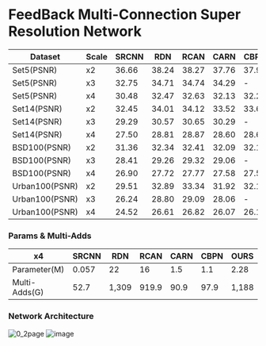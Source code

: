 # FeedBack Multi-Connection  Super Resolution Network

|Dataset|Scale|SRCNN|RDN|RCAN|CARN|CBPN|OURS|
|-------|-----|-----|---|----|----|----|----|
|Set5(PSNR)|x2|36.66|38.24|38.27|37.76|37.90|38.22|
|Set5(PSNR)|x3|32.75|34.71|34.74|34.29|-|xxx|
|Set5(PSNR)|x4|30.48|32.47|32.63|32.13|32.21|32.6|
|Set14(PSNR)|x2|32.45|34.01|34.12|33.52|33.60|34.03|
|Set14(PSNR)|x3|29.29|30.57|30.65|30.29|-|xxx|
|Set14(PSNR)|x4|27.50|28.81|28.87|28.60|28.63|28.93|
|BSD100(PSNR)|x2|31.36|32.34|32.41|32.09|32.17|32.37|
|BSD100(PSNR)|x3|28.41|29.26|29.32|29.06|-|xxx|
|BSD100(PSNR)|x4|26.90|27.72|27.77|27.58|27.58|27.8|
|Urban100(PSNR)|x2|29.51|32.89|33.34|31.92|32.14|32.86|
|Urban100(PSNR)|x3|26.24|28.80|29.09|28.06|-|xxx|
|Urban100(PSNR)|x4|24.52|26.61|26.82|26.07|26.14|26.82|

 ### Params & Multi-Adds

|x4|SRCNN|RDN|RCAN|CARN|CBPN|OURS|
|--|-----|---|----|----|----|----|
|Parameter(M)|0.057|22|16|1.5|1.1|2.28|
|Multi-Adds(G)|52.7|1,309|919.9|90.9|97.9|1,188|


### Network Architecture

![0_2page](https://user-images.githubusercontent.com/61686244/129152667-385afc5f-17dd-439b-a972-95af90b3ce85.png)
![image](https://user-images.githubusercontent.com/61686244/140008138-02bbb0ab-a739-45a7-b2aa-f55b7421cd5e.png)
